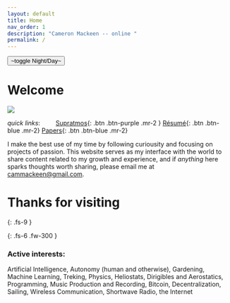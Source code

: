```yaml
---
layout: default
title: Home
nav_order: 1
description: "Cameron Mackeen -- online "
permalink: /
---
```



<button class="btn js-toggle-dark-mode">~toggle Night/Day~</button>

<script>
const toggleDarkMode = document.querySelector('.js-toggle-dark-mode')
const cssFile = document.querySelector('[rel="stylesheet"]')
const originalCssRef = cssFile.getAttribute('href')
const darkModeCssRef = originalCssRef.replace('just-the-docs.css', 'dark-mode-preview.css')

cssFile.setAttribute('href',  darkModeCssRef)

addEvent(toggleDarkMode, 'click', function(){
  if (cssFile.getAttribute('href') === originalCssRef) {
    cssFile.setAttribute('href',  darkModeCssRef)
  } else {
    cssFile.setAttribute('href', originalCssRef)
  }
})
</script>
# Welcome


![](/assets/cam_precipice.jpg)

*quick links*: &nbsp; &nbsp; &nbsp; &nbsp;
[Supratmos](/docs/projects/supratmos.md){: .btn .btn-purple .mr-2 }
[Résumé](/assets/cam_mackeen_v3_resume.pdf){: .btn .btn-blue .mr-2}
[Papers](/docs/academic/academic.md){: .btn .btn-blue .mr-2}




 I make the best use of my time by following curiousity and focusing on
projects of passion. This website serves as my interface with the world to
share content related to my growth and experience, and if *anything* here
sparks thoughts worth sharing, please email me at cammackeen@gmail.com. 



# Thanks for visiting 

{: .fs-9 }

{: .fs-6 .fw-300 }





### Active interests:

Artificial Intelligence, Autonomy (human and otherwise), Gardening, Machine Learning, Treking, Physics,  Heliostats, Dirigibles and Aerostatics,
Programming, Music Production and Recording,  Bitcoin, Decentralization, Sailing, Wireless Communication, Shortwave Radio, the Internet 

